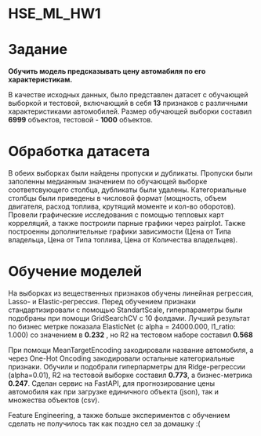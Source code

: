 # HSE_ML_HW1

# Задание

**Обучить модель предсказывать цену автомабиля по его характеристикам.**

В качестве исходных данных, было представлен датасет с обучающей выборкой и тестовой, включающий в себя **13** признаков с различными характеристиками автомобилей. Размер обучающей выборки составил **6999** объектов, тестовой - **1000** объектов.

# Обработка датасета

В обеих выборках были найдены пропуски и дубликаты. Пропуски были заполенны медианным значением по обучающей выборке соответсвующего столбца, дубликаты были удалены.
Категориальные столбцы были приведены в числовой формат (мощность, объем двигателя, расход топлива, крутящий моменте и кол-во оборотов).
Провели графические исследования с помощью тепловых карт корреляций, а также построили парные графики через pairplot. Также построенны дополнительные графики зависимости (Цена от Типа владельца, Цена от Типа топлива, Цена от Количества владельцев).

# Обучение моделей

На выборках из вещественных признаков обучены линейная регрессия, Lasso- и Elastic-регрессия. Перед обучением признаки стандартизировали с помощью StandartScale, гиперпараметры были подобраны при помощи GridSearchCV с 10 фолдами. Лучший результат по бизнес метрке показала ElasticNet (с alpha = 24000.000, l1_ratio: 1.000) со значением в **0.232** , но R2 на тестовом наборе составил **0.568** 

При помощи MeanTargetEncoding закодировали название автомобиля, а через One-Hot Oncoding закодировали остальные категориальные признаки. Обучили и подобрали гиперпарметры для Ridge-регрессии (alpha=0.01), R2 на тестовой выборке составил **0.773**, а бизнес-метрика **0.247**.
Сделан сервис на FastAPI, для прогнозирование цены автомобиля как при загрузке единичного объекта (json), так и множества объектов (csv).


Feature Engineering, а также больше экспериментов с обучением сделать не получилось так как поздно сел за домашку :(
